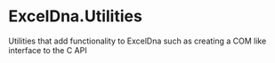 ExcelDna.Utilities
==================

Utilities that add functionality to ExcelDna such as creating a COM like interface to the C API
